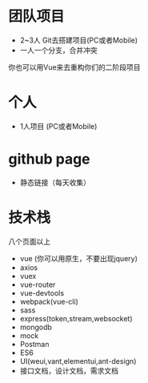 # 团队项目

- 2~3人 Git去搭建项目(PC或者Mobile)
- 一人一个分支，合并冲突

你也可以用Vue来去重构你们的二阶段项目

# 个人

- 1人项目 (PC或者Mobile)

# github page

- 静态链接（每天收集）

# 技术栈

八个页面以上

- vue (你可以用原生，不要出现jquery)
- axios
- vuex
- vue-router
- vue-devtools
- webpack(vue-cli)
- sass
- express(token,stream,websocket)
- mongodb
- mock
- Postman
- ES6
- UI(weui,vant,elementui,ant-design)
- 接口文档，设计文档，需求文档